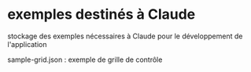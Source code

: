 # exemples destinés à Claude

<p>stockage des exemples nécessaires à Claude pour le développement de l'application</p>

<p>sample-grid.json : exemple de grille de contrôle</p>
